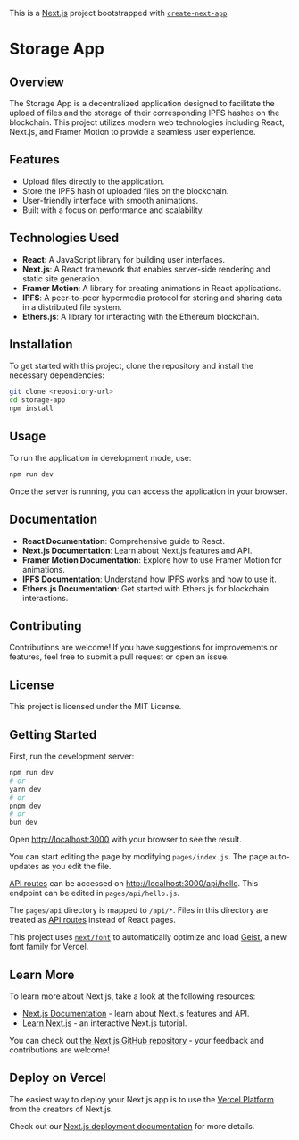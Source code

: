 This is a [Next.js](https://nextjs.org) project bootstrapped with [`create-next-app`](https://nextjs.org/docs/pages/api-reference/create-next-app).

# Storage App

## Overview
The Storage App is a decentralized application designed to facilitate the upload of files and the storage of their corresponding IPFS hashes on the blockchain. This project utilizes modern web technologies including React, Next.js, and Framer Motion to provide a seamless user experience.

## Features
- Upload files directly to the application.
- Store the IPFS hash of uploaded files on the blockchain.
- User-friendly interface with smooth animations.
- Built with a focus on performance and scalability.

## Technologies Used
- **React**: A JavaScript library for building user interfaces.
- **Next.js**: A React framework that enables server-side rendering and static site generation.
- **Framer Motion**: A library for creating animations in React applications.
- **IPFS**: A peer-to-peer hypermedia protocol for storing and sharing data in a distributed file system.
- **Ethers.js**: A library for interacting with the Ethereum blockchain.

## Installation

To get started with this project, clone the repository and install the necessary dependencies:

```bash
git clone <repository-url>
cd storage-app
npm install
```

## Usage

To run the application in development mode, use:

```bash
npm run dev
```

Once the server is running, you can access the application in your browser.

## Documentation

- **React Documentation**: Comprehensive guide to React.
- **Next.js Documentation**: Learn about Next.js features and API.
- **Framer Motion Documentation**: Explore how to use Framer Motion for animations.
- **IPFS Documentation**: Understand how IPFS works and how to use it.
- **Ethers.js Documentation**: Get started with Ethers.js for blockchain interactions.

## Contributing

Contributions are welcome! If you have suggestions for improvements or features, feel free to submit a pull request or open an issue.

## License

This project is licensed under the MIT License.

## Getting Started

First, run the development server:

```bash
npm run dev
# or
yarn dev
# or
pnpm dev
# or
bun dev
```

Open [http://localhost:3000](http://localhost:3000) with your browser to see the result.

You can start editing the page by modifying `pages/index.js`. The page auto-updates as you edit the file.

[API routes](https://nextjs.org/docs/pages/building-your-application/routing/api-routes) can be accessed on [http://localhost:3000/api/hello](http://localhost:3000/api/hello). This endpoint can be edited in `pages/api/hello.js`.

The `pages/api` directory is mapped to `/api/*`. Files in this directory are treated as [API routes](https://nextjs.org/docs/pages/building-your-application/routing/api-routes) instead of React pages.

This project uses [`next/font`](https://nextjs.org/docs/pages/building-your-application/optimizing/fonts) to automatically optimize and load [Geist](https://vercel.com/font), a new font family for Vercel.

## Learn More

To learn more about Next.js, take a look at the following resources:

- [Next.js Documentation](https://nextjs.org/docs) - learn about Next.js features and API.
- [Learn Next.js](https://nextjs.org/learn-pages-router) - an interactive Next.js tutorial.

You can check out [the Next.js GitHub repository](https://github.com/vercel/next.js) - your feedback and contributions are welcome!

## Deploy on Vercel

The easiest way to deploy your Next.js app is to use the [Vercel Platform](https://vercel.com/new?utm_medium=default-template&filter=next.js&utm_source=create-next-app&utm_campaign=create-next-app-readme) from the creators of Next.js.

Check out our [Next.js deployment documentation](https://nextjs.org/docs/pages/building-your-application/deploying) for more details.
